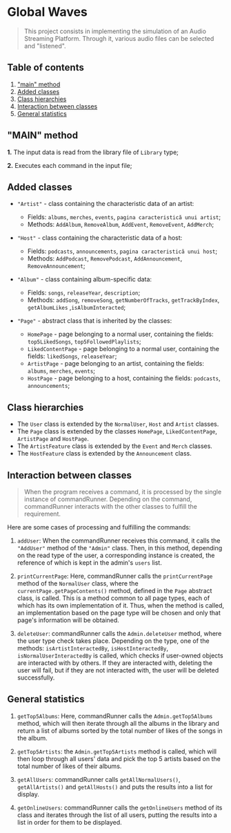 # **Global Waves**

>This project consists in implementing the simulation of an Audio Streaming Platform.
Through it, various audio files can be selected and "listened".

## **Table of contents**

1. ["main" method](#main-method)
2. [Added classes](#added-classes)
3. [Class hierarchies](#class-hierarchies)
4. [Interaction between classes](#interaction-between-classes)
5. [General statistics](#general-statistics)

## **"MAIN" method**

**1.** The input data is read from the library file of `Library` type;

**2.** Executes each command in the input file;

## **Added classes**

- `"Artist"` - class containing the characteristic data of an artist:
   - Fields: `albums`, `merches`, `events`, `pagina caracteristică unui artist`;
   - Methods: `AddAlbum`, `RemoveAlbum`, `AddEvent`, `RemoveEvent`, `AddMerch`;

- `"Host"` - class containing the characteristic data of a host:
   - Fields: `podcasts`, `announcements`, `pagina caracteristică unui host`;
   - Methods: `AddPodcast`, `RemovePodcast`, `AddAnnouncement`, `RemoveAnnouncement`;

- `"Album"` - class containing album-specific data:
   - Fields: `songs`, `releaseYear`, `description`;
   - Methods: `addSong`, `removeSong`, `getNumberOfTracks`, `getTrackByIndex`, `getAlbumLikes` ,`isAlbumInteracted`;

- `"Page"` - abstract class that is inherited by the classes:
   - `HomePage` - page belonging to a normal user, containing the fields: `top5LikedSongs`, `top5FollowedPlaylists`;
   - `LikedContentPage` - page belonging to a normal user, containing the fields: `likedSongs`, `releaseYear`;
   - `ArtistPage` - page belonging to an artist, containing the fields: `albums`, `merches`, `events`;
   - `HostPage` - page belonging to a host, containing the fields: `podcasts`, `announcements`;

## **Class hierarchies**
- The `User` class is extended by the `NormalUser`, `Host` and `Artist` classes.
- The `Page` class is extended by the classes `HomePage`, `LikedContentPage`, `ArtistPage` and `HostPage`.
- The `ArtistFeature` class is extended by the `Event` and `Merch` classes.
- The `HostFeature` class is extended by the `Announcement` class.

## **Interaction between classes**
>When the program receives a command, it is processed by the single instance of commandRunner.
Depending on the command, commandRunner interacts with the other classes to fulfill the requirement.

Here are some cases of processing and fulfilling the commands:

1) `addUser`: When the commandRunner receives this command, it calls the `"AddUser"` method of the `"Admin"` class. Then, in this method, depending on the read type of the user, a corresponding instance is created, the reference of which is kept in the admin's `users` list.

2) `printCurrentPage`: Here, commandRunner calls the `printCurrentPage` method of the `NormalUser` class, where the `currentPage.getPageContents()` method, defined in the `Page` abstract class, is called. This is a method common to all page types, each of which has its own implementation of it. Thus, when the method is called, an implementation based on the page type will be chosen and only that page's information will be obtained.

3) `deleteUser`: commandRunner calls the `Admin.deleteUser` method, where the user type check takes place. Depending on the type, one of the methods: `isArtistInteractedBy`, `isHostInteractedBy`, `isNormalUserInteractedBy` is called, which checks if user-owned objects are interacted with by others. If they are interacted with, deleting the user will fail, but if they are not interacted with, the user will be deleted successfully.

## **General statistics**

1) `getTop5Albums`: Here, commandRunner calls the `Admin.getTop5Albums` method, which will then iterate through all the albums in the library and return a list of albums sorted by the total number of likes of the songs in the album.

2) `getTop5Artists`: the `Admin.getTop5Artists` method is called, which will then loop through all users' data and pick the top 5 artists based on the total number of likes of their albums.

3) `getAllUsers`: commandRunner calls `getAllNormalUsers()`, `getAllArtists()` and `getAllHosts()` and puts the results into a list for display.

3) `getOnlineUsers`: commandRunner calls the `getOnlineUsers` method of its class and iterates through the list of all users, putting the results into a list in order for them to be displayed.
